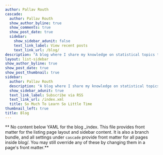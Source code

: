 ```yaml
---
author: Pallav Routh
cascade:
  author: Pallav Routh
  show_author_byline: true
  show_comments: true
  show_post_date: true
  sidebar:
    show_sidebar_adunit: false
    text_link_label: View recent posts
    text_link_url: /blog/
description: "A blog where I share my knowledge on statistical topics that intrigue me. It     contains  tutorials that use R to explain certain concepts statistics that I find challenging."
layout: list-sidebar
show_author_byline: true
show_post_date: true
show_post_thumbnail: true
sidebar:
  author: Pallav Routh
  description: "A blog where I share my knowledge on statistical topics that intrigue me. It     contains  tutorials that use R to explain certain concepts statistics that I find challenging."
  show_sidebar_adunit: true
  text_link_label: Subscribe via RSS
  text_link_url: /index.xml
  title: So Much To Learn So Little Time
thumbnail_left: true
title: Blog
---
```


** No content below YAML for the blog _index. This file provides front matter for the listing page layout and sidebar content. It is also a branch bundle, and all settings under `cascade` provide front matter for all pages inside blog/. You may still override any of these by changing them in a page's front matter.**
